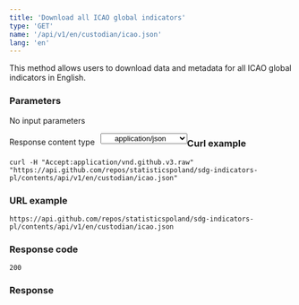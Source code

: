 ```yaml
---
title: 'Download all ICAO global indicators'
type: 'GET'
name: '/api/v1/en/custodian/icao.json'
lang: 'en'
---
```


This method allows users to download data and metadata for all ICAO global indicators in English.

### Parameters

<p>No input parameters</p>

<p style='float:left;margin-top: 7px;'>Response content type</p>
<select style='float:left;padding: 0px 15px;width: 155px;margin-left: 10px;text-align-last: center;'>
  <option>application/json</option>
</select>

<div id='example1'>

<h3 id="przykładowy-curl">Curl example</h3>

<p><code class="highlighter-rouge">curl -H "Accept:application/vnd.github.v3.raw" "https://api.github.com/repos/statisticspoland/sdg-indicators-pl/contents/api/v1/en/custodian/icao.json"</code></p>

<h3 id="przykładowy-url">URL example</h3>

<p><code class="highlighter-rouge">https://api.github.com/repos/statisticspoland/sdg-indicators-pl/contents/api/v1/en/custodian/icao.json</code></p>

<h3 id="przykładowy-kod-odpowiedzi">Response code</h3>

<p><code class="highlighter-rouge">200</code></p>

<h3 id="przykładowa-odpowiedź">Response</h3>

<p><code class="highlighter-rouge" id="show-data-en-icao">
</code></p>

</div>

<script>

$.getJSON('http://sdg.gov.pl/api/v1/en/custodian/icao.json', function(data) {
    $('#show-data-en-icao').html(JSON.stringify(data, null, 2));
});

</script>
